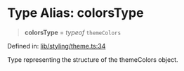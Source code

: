 # Type Alias: colorsType

> **colorsType** = *typeof* `themeColors`

Defined in: [lib/styling/theme.ts:34](https://github.com/aldesgroup/goaldn/blob/b43e92ae42dcd6febc9c2c8f0742ef8c669d44f6/lib/styling/theme.ts#L34)

Type representing the structure of the themeColors object.
